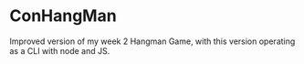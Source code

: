 # ConHangMan
Improved version of my week 2 Hangman Game, with this version operating as a CLI with node and JS.
